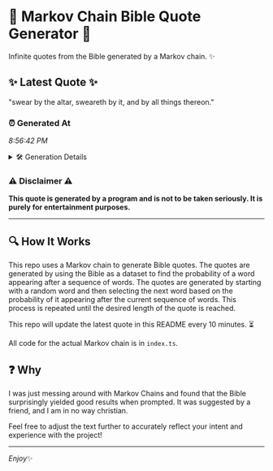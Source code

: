 # 📖 Markov Chain Bible Quote Generator 📖

Infinite quotes from the Bible generated by a Markov chain. ✨

## ✨ Latest Quote ✨
"swear by the altar, sweareth by it, and by all things thereon."

### ⏰ Generated At
*8:56:42 PM*

<details>
    <summary>🛠️ Generation Details</summary>
    <p>
        <strong>🌱 Seed:</strong> swear<br>
        <strong>🔄 Iterations:</strong> 11<br>
        <strong>📜 Context History:</strong><br>[ swear ]: by<br>[ swear, by ]: the<br>[ swear, by, the ]: altar,<br>[ swear, by, the, altar, ]: sweareth<br>[ swear, by, the, altar,, sweareth ]: by<br>[ swear, by, the, altar,, sweareth, by ]: it,<br>[ by, the, altar,, sweareth, by, it, ]: and<br>[ the, altar,, sweareth, by, it,, and ]: by<br>[ altar,, sweareth, by, it,, and, by ]: all<br>[ sweareth, by, it,, and, by, all ]: things<br>[ by, it,, and, by, all, things ]: thereon.<br>
    </p>
</details>

### ⚠️ Disclaimer ⚠️
**This quote is generated by a program and is not to be taken seriously. It is purely for entertainment purposes.**

---

## 🔍 How It Works

This repo uses a Markov chain to generate Bible quotes. The quotes are generated by using the Bible as a dataset to find the probability of a word appearing after a sequence of words. The quotes are generated by starting with a random word and then selecting the next word based on the probability of it appearing after the current sequence of words. This process is repeated until the desired length of the quote is reached.

This repo will update the latest quote in this README every 10 minutes. ⏳

All code for the actual Markov chain is in `index.ts`.

## ❓ Why

I was just messing around with Markov Chains and found that the Bible surprisingly yielded good results when prompted. 
It was suggested by a friend, and I am in no way christian.

Feel free to adjust the text further to accurately reflect your intent and experience with the project!

---

*Enjoy*✨
